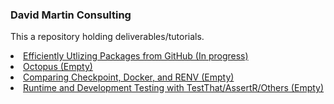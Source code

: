 ### David Martin Consulting

This a repository holding deliverables/tutorials.

<li><a href="GitHub_Packages.html">Efficiently Utlizing Packages from GitHub (In progress) </a></li> 
<li><a href="">Octopus (Empty)</a></li> 
<li><a href="">Comparing Checkpoint, Docker, and RENV (Empty)</a></li> 
<li><a href="">Runtime and Development Testing with TestThat/AssertR/Others (Empty)</a></li> 

<!--<li><a href="pred_analytics.html">Pred Analytics</a></li> -->
<!--<li><a href="/pred_analytics.html?rawue">Pred Analytics</a></li> -->

